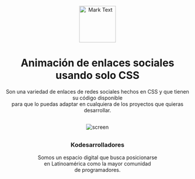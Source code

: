 <p align="center"><img src="https://github.com/Kodesarrolladores/Base/blob/master/FB%20profile/facebook-profile-transparente.png" alt="Mark Text" width="100" height="100"></p>

<h1 align="center">Animación de enlaces sociales usando solo CSS</h1>

<p align="center">
Son una variedad de enlaces de redes sociales hechos en CSS y que tienen su código disponible<br>
para que lo puedas adaptar en cualquiera de los proyectos que quieras desarrollar.
</p>

## 
<p align="center">
  <img align="center" src="https://media.giphy.com/media/VGVf1ewDfp8xf4U3hC/giphy.gif" alt="screen">
</p>

##

<h3 align="center">Kodesarrolladores</h3>
<p align="center">
Somos un espacio digital que busca posicionarse <br>
en Latinoamérica como la mayor comunidad <br>
de programadores.
</p>
